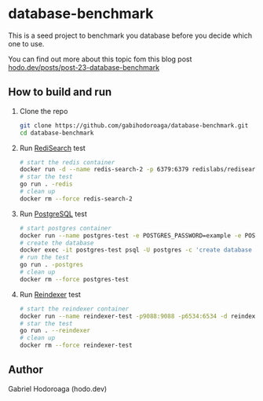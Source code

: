 # database-benchmark

This is a seed project to benchmark you database before you decide which one to use.

You can find out more about this topic fom this blog post [hodo.dev/posts/post-23-database-benchmark](https://hodo.dev/posts/post-23-database-benchmark/)

## How to build and run

1.  Clone the repo 

    ```bash
    git clone https://github.com/gabihodoroaga/database-benchmark.git
    cd database-benchmark
    ```

1.  Run [RediSearch](https://oss.redislabs.com/redisearch/) test

    ```bash
    # start the redis container
    docker run -d --name redis-search-2 -p 6379:6379 redislabs/redisearch:2.0.0
    # star the test
    go run . -redis
    # clean up
    docker rm --force redis-search-2
    ```

1.  Run [PostgreSQL](https://www.postgresql.org) test

    ```bash
    # start postgres container
    docker run --name postgres-test -e POSTGRES_PASSWORD=example -e POSTGRES_USER=postgres -d -p 5432:5432 postgres
    # create the database
    docker exec -it postgres-test psql -U postgres -c 'create database test;'
    # run the test
    go run . -postgres
    # clean up
    docker rm --force postgres-test
    ```

1.  Run [Reindexer](https://github.com/Restream/reindexer) test 

    ```bash
    # start the reindexer container
    docker run --name reindexer-test -p9088:9088 -p6534:6534 -d reindexer/reindexer
    # star the test
    go run . --reindexer
    # clean up
    docker rm --force reindexer-test
    ```

## Author 

Gabriel Hodoroaga (hodo.dev)
